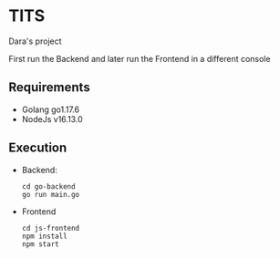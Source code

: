 # TITS
Dara's project

First run the Backend and later run the Frontend in a different console

## Requirements
- Golang go1.17.6
- NodeJs v16.13.0

## Execution


- Backend:
    ```
    cd go-backend
    go run main.go
    ```

- Frontend
    ```
    cd js-frontend
    npm install
    npm start
    ```